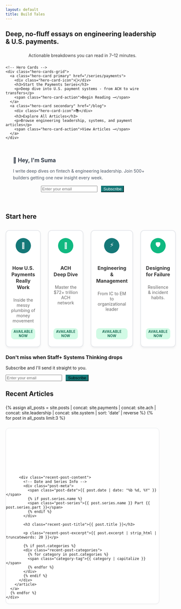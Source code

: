 ```yaml
---
layout: default
title: Build Tales
---
```


<!-- Hero Section -->
<section class="py-16">
  <div class="mx-auto max-w-4xl text-center space-y-6">
    <h1 class="text-5xl font-bold">Deep, no-fluff essays on engineering leadership & U.S. payments.</h1>
    <p class="text-xl font-medium" style="color: #333; margin: 1.5rem auto; max-width: 600px; text-align: center;">Actionable breakdowns you can read in 7–12 minutes.</p>
    
    <!-- Hero Cards -->
    <div class="hero-cards-grid">
      <a class="hero-card primary" href="/series/payments">
        <div class="hero-card-icon">🚀</div>
        <h3>Start the Payments Series</h3>
        <p>Deep dive into U.S. payment systems - from ACH to wire transfers</p>
        <span class="hero-card-action">Begin Reading →</span>
      </a>
      <a class="hero-card secondary" href="/blog">
        <div class="hero-card-icon">📚</div>
        <h3>Explore All Articles</h3>
        <p>Browse engineering leadership, systems, and payment articles</p>
        <span class="hero-card-action">View Articles →</span>
      </a>
    </div>
  </div>
</section>


<!-- Hero Inline Signup Bar -->
<section class="py-8">
  <div class="mx-auto max-w-4xl px-4">
    <div class="my-4" style="padding: 1.5rem;">
      <div class="text-center mb-6">
        <p class="text-lg font-semibold text-gray-800 mb-2" style="font-size: 1.125rem; font-weight: 600; color: #1f2937; margin-bottom: 0.5rem;">👋 Hey, I'm Suma</p>
        <p class="text-gray-600" style="color: #4b5563; line-height: 1.6;">I write deep dives on fintech & engineering leadership. Join 500+ builders getting one new insight every week.</p>
      </div>
      <div class="flex justify-center">
        <form action="https://app.kit.com/forms/8443001/subscriptions" method="post" class="convertkit-form flex flex-col sm:flex-row gap-3 max-w-md" data-sv-form="8443001" data-uid="8443001" data-format="inline" data-version="5">
          <input type="email" name="email_address" placeholder="Enter your email" required 
                 class="flex-1 px-4 py-3 border border-gray-300 rounded-lg focus:outline-none focus:ring-2 focus:ring-blue-500 focus:border-transparent text-base shadow-sm">
          <button type="submit" 
                  class="px-8 py-3 text-white font-semibold rounded-lg transition-all duration-200 focus:outline-none focus:ring-2 focus:ring-offset-2 text-base whitespace-nowrap shadow-sm hover:shadow-md transform hover:-translate-y-0.5"
                  style="background-color: #157878; border-color: #157878; color: white;"
                  onmouseover="this.style.backgroundColor='#0f6b6b'; this.style.color='white';"
                  onmouseout="this.style.backgroundColor='#157878'; this.style.color='white';">
            Subscribe
          </button>
        </form>
      </div>
    </div>
  </div>
</section>

<!-- Start Here Section -->
<section class="py-8">
  <div class="mx-auto max-w-5xl">
    <h2 class="text-2xl font-semibold mb-6 text-center">Start here</h2>
    <div class="start-here-grid">
      <a class="start-here-card" href="/series/payments">
        <div class="card-icon" style="background: #157878; color: white;">🚀</div>
        <h3 class="font-semibold mb-2">How U.S. Payments Really Work</h3>
        <p class="opacity-80 text-sm">Inside the messy plumbing of money movement</p>
        <span class="card-status available">Available now</span>
      </a>
      <a class="start-here-card" href="/series/ach">
        <div class="card-icon" style="background: #10b981; color: white;">🏦</div>
        <h3 class="font-semibold mb-2">ACH Deep Dive</h3>
        <p class="opacity-80 text-sm">Master the $72+ trillion ACH network</p>
        <span class="card-status available">Available now</span>
      </a>
      <a class="start-here-card" href="/series/leadership">
        <div class="card-icon" style="background: #157878; color: white;">⚡</div>
        <h3 class="font-semibold mb-2">Engineering & Management</h3>
        <p class="opacity-80 text-sm">From IC to EM to organizational leader</p>
        <span class="card-status available">Available now</span>
      </a>
      <a class="start-here-card" href="/series/system">
        <div class="card-icon" style="background: #10b981; color: white;">🛡️</div>
        <h3 class="font-semibold mb-2">Designing for Failure</h3>
        <p class="opacity-80 text-sm">Resilience & incident habits.</p>
        <span class="card-status available">Available now</span>
      </a>
    </div>
  </div>
</section>

<!-- Staff + Systems Thinking Signup Card -->
<section class="py-16">
  <div class="mx-auto max-w-4xl px-4">
    <div class="bg-gradient-to-r from-indigo-50 to-purple-50 border border-indigo-200 rounded-xl p-8 shadow-lg text-center">
      <h3 class="text-xl font-semibold text-gray-800 mb-3">Don't miss when Staff+ Systems Thinking drops</h3>
      <p class="text-gray-600 mb-6 text-lg">Subscribe and I'll send it straight to you.</p>
      <form action="https://app.kit.com/forms/8443001/subscriptions" method="post" class="convertkit-form flex flex-col sm:flex-row gap-3 max-w-md mx-auto" data-sv-form="8443001" data-uid="8443001" data-format="inline" data-version="5">
        <input type="email" name="email_address" placeholder="Enter your email" required 
               class="flex-1 px-4 py-3 border border-gray-300 rounded-lg focus:outline-none focus:ring-2 focus:ring-indigo-500 focus:border-transparent text-base shadow-sm">
        <button type="submit" 
                class="px-8 py-3 text-white font-semibold rounded-lg transition-all duration-200 focus:outline-none focus:ring-2 focus:ring-offset-2 text-base whitespace-nowrap shadow-sm hover:shadow-md transform hover:-translate-y-0.5"
                style="background-color: #157878; border-color: #157878;"
                onmouseover="this.style.backgroundColor='#0f6b6b'"
                onmouseout="this.style.backgroundColor='#157878'">
          Subscribe
        </button>
      </form>
    </div>
  </div>
</section>

<!-- Recent Articles Section -->
<section class="py-8">
  <div class="mx-auto max-w-3xl">
    <h2 class="text-2xl font-semibold mb-6">Recent Articles</h2>
    <div class="recent-posts-grid">
      {% assign all_posts = site.posts | concat: site.payments | concat: site.ach | concat: site.leadership | concat: site.system | sort: 'date' | reverse %}
      {% for post in all_posts limit:3 %}
      <a href="{{ post.url }}" class="recent-post-card-link">
        <article class="recent-post-card">
          <!-- Clean Banner Image -->
          <div class="recent-post-banner" 
               {% if post.banner_image_recent %}
               style="background-image: url('{{ post.banner_image_recent | relative_url }}');"
               {% elsif post.banner_image %}
               style="background-image: url('{{ post.banner_image | relative_url }}');"
               {% else %}
               style="background: {{ post.banner_color | default: '#157878' }};"
               {% endif %}>
          </div>
          
          <div class="recent-post-content">
            <!-- Date and Series Info -->
            <div class="post-meta">
              <span class="post-date">{{ post.date | date: "%b %d, %Y" }}</span>
              {% if post.series.name %}
              <span class="post-series">{{ post.series.name }} Part {{ post.series.part }}</span>
              {% endif %}
            </div>
            
            <h3 class="recent-post-title">{{ post.title }}</h3>
            
            <p class="recent-post-excerpt">{{ post.excerpt | strip_html | truncatewords: 20 }}</p>
            
            {% if post.categories %}
            <div class="recent-post-categories">
              {% for category in post.categories %}
              <span class="category-tag">{{ category | capitalize }}</span>
              {% endfor %}
            </div>
            {% endif %}
          </div>
        </article>
      </a>
      {% endfor %}
    </div>
  </div>
</section>

<style>
/* Custom styles for this page */

/* Recent Articles - Finshots Style */
.recent-posts-grid {
  display: flex;
  flex-direction: column;
  gap: 1.5rem;
  margin-top: 1.5rem;
}

/* Recent Post Card Link - Entire Card Clickable */
.recent-post-card-link {
  display: block;
  text-decoration: none;
  color: inherit;
  transition: all 0.2s ease;
}

.recent-post-card-link:hover {
  text-decoration: none;
  color: inherit;
}

.recent-post-card {
  background: white;
  border: 1px solid #e5e7eb;
  border-radius: 12px;
  overflow: hidden;
  transition: all 0.2s ease;
  box-shadow: 0 1px 3px rgba(0, 0, 0, 0.05);
}

.recent-post-card-link:hover .recent-post-card {
  border-color: var(--accent);
  box-shadow: 0 8px 24px rgba(0, 0, 0, 0.12);
  transform: translateY(-2px);
}

/* Clean Recent Post Banner */
.recent-post-banner {
  height: 140px;
  background-size: cover;
  background-position: center;
  background-repeat: no-repeat;
}

.recent-post-content {
  padding: 1.5rem;
}

.recent-post-content .post-meta {
  display: flex;
  align-items: center;
  gap: 0.75rem;
  margin-bottom: 0.75rem;
}

.recent-post-title {
  margin: 0 0 0.75rem 0;
  font-size: 1.1rem;
  font-weight: 600;
  line-height: 1.3;
  color: #111827;
  transition: color 0.2s ease;
}

.recent-post-card-link:hover .recent-post-title {
  color: var(--accent);
}

.recent-post-excerpt {
  color: #4b5563;
  line-height: 1.6;
  margin: 0 0 1rem 0;
  font-size: 0.95rem;
}

.recent-post-categories {
  display: flex;
  gap: 0.5rem;
}

/* Start Here Section - 4 Cards Layout */
.start-here-grid {
  display: grid;
  grid-template-columns: repeat(4, 1fr);
  gap: 1.5rem;
  margin-top: 2rem;
}

.start-here-card {
  background: white;
  border: 2px solid #e5e7eb;
  border-radius: 12px;
  padding: 1.5rem 1rem;
  text-decoration: none;
  color: inherit;
  display: flex;
  flex-direction: column;
  align-items: center;
  text-align: center;
  transition: all 0.3s ease;
  position: relative;
  box-shadow: 0 4px 6px rgba(0, 0, 0, 0.05);
  min-height: 180px;
}

.start-here-card:hover {
  transform: translateY(-3px);
  box-shadow: 0 8px 20px rgba(0, 0, 0, 0.12);
  border-color: var(--accent);
  text-decoration: none;
}

.card-icon {
  width: 50px;
  height: 50px;
  border-radius: 50%;
  display: flex;
  align-items: center;
  justify-content: center;
  font-size: 20px;
  margin-bottom: 1rem;
}

.start-here-card h3 {
  color: #333;
  margin-bottom: 0.5rem;
  font-size: 1rem;
  line-height: 1.3;
}

.start-here-card p {
  color: #666;
  margin-bottom: 1rem;
  flex-grow: 1;
  font-size: 0.875rem;
}

.card-status {
  font-size: 0.7rem;
  font-weight: 600;
  padding: 0.25rem 0.5rem;
  border-radius: 10px;
  text-transform: uppercase;
  letter-spacing: 0.3px;
}

.card-status.available {
  background: #d1fae5;
  color: #065f46;
}

.card-status.coming-soon {
  background: #f3f4f6;
  color: #6b7280;
}

@media (max-width: 768px) {
  .start-here-grid {
    grid-template-columns: repeat(2, 1fr);
    gap: 1.25rem;
  }
  
  .start-here-card {
    padding: 1.25rem 1rem;
    min-height: 160px;
  }
  
  .card-icon {
    width: 45px;
    height: 45px;
    font-size: 18px;
  }
}

@media (max-width: 480px) {
  .start-here-grid {
    grid-template-columns: 1fr;
    gap: 1rem;
  }
  
  .start-here-card {
    padding: 1rem;
    min-height: 140px;
  }
}

/* Hero Cards - Card-style CTAs */
.hero-cards-grid {
  display: grid;
  grid-template-columns: repeat(auto-fit, minmax(300px, 1fr));
  gap: 2rem;
  margin-top: 3rem;
  max-width: 800px;
  margin-left: auto;
  margin-right: auto;
}

.hero-card {
  background: white;
  border: 2px solid #e5e7eb;
  border-radius: 16px;
  padding: 2rem;
  text-decoration: none;
  color: inherit;
  display: flex;
  flex-direction: column;
  align-items: center;
  text-align: center;
  transition: all 0.3s ease;
  position: relative;
  box-shadow: 0 4px 12px rgba(0, 0, 0, 0.08);
  min-height: 200px;
}

.hero-card:hover {
  transform: translateY(-4px);
  box-shadow: 0 12px 32px rgba(0, 0, 0, 0.15);
  text-decoration: none;
}

.hero-card.primary {
  border-color: #157878;
  background: linear-gradient(135deg, #157878 0%, #1a8a8a 100%);
  color: white;
}

.hero-card.primary:hover {
  box-shadow: 0 12px 32px rgba(21, 120, 120, 0.3);
  color: white;
}

.hero-card.secondary {
  border-color: #157878;
}

.hero-card.secondary:hover {
  border-color: #157878;
  background: #f8fffe;
}

.hero-card-icon {
  font-size: 2.5rem;
  margin-bottom: 1rem;
  display: flex;
  align-items: center;
  justify-content: center;
}

.hero-card h3 {
  font-size: 1.25rem;
  font-weight: 600;
  margin: 0 0 0.75rem 0;
  color: inherit;
}

.hero-card p {
  font-size: 0.95rem;
  opacity: 0.9;
  margin: 0 0 1.5rem 0;
  flex-grow: 1;
  color: inherit;
}

.hero-card-action {
  font-size: 0.9rem;
  font-weight: 600;
  opacity: 0.8;
  text-transform: uppercase;
  letter-spacing: 0.5px;
}

/* Card styles */
.card {
  display: block;
  text-decoration: none;
  color: inherit;
}

.card h3 {
  color: #333;
}

.card:hover {
  text-decoration: none;
}

.card:hover h3 {
  color: var(--accent);
}

.flex {
  display: flex;
}

.justify-center {
  justify-content: center;
}

.gap-3 {
  gap: 12px;
}

/* Mobile responsive */
@media (max-width: 640px) {
  .hero-cards-grid {
    grid-template-columns: 1fr;
    gap: 1.5rem;
    margin-top: 2rem;
  }
  
  .hero-card {
    padding: 1.5rem;
    min-height: 160px;
  }
  
  .hero-card-icon {
    font-size: 2rem;
    margin-bottom: 0.75rem;
  }
  
  .hero-card h3 {
    font-size: 1.125rem;
  }
  
  .flex {
    flex-direction: column;
    align-items: center;
  }
  
  .btn-primary,
  .btn-secondary {
    width: 100%;
    max-width: 300px;
    text-align: center;
  }
}
</style>
